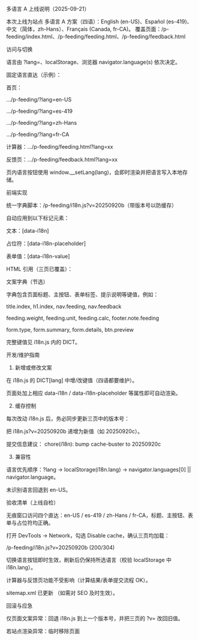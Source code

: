多语言 A 上线说明（2025-09-21）

本次上线为站点 多语言 A 方案（四语）：English (en-US)、Español (es-419)、中文（简体，zh-Hans）、Français (Canada, fr-CA)。
覆盖页面：/p-feeding/index.html、/p-feeding/feeding.html、/p-feeding/feedback.html

访问与切换

语言由 ?lang=、localStorage、浏览器 navigator.language(s) 依次决定。

固定语言直达（示例）：

首页：

.../p-feeding/?lang=en-US

.../p-feeding/?lang=es-419

.../p-feeding/?lang=zh-Hans

.../p-feeding/?lang=fr-CA

计算器：.../p-feeding/feeding.html?lang=xx

反馈页：.../p-feeding/feedback.html?lang=xx

页内语言按钮使用 window.__setLang(lang)，会即时渲染并把语言写入本地存储。

前端实现

统一字典脚本：/p-feeding/i18n.js?v=20250920b（带版本号以防缓存）

自动应用到以下标记元素：

文本：[data-i18n]

占位符：[data-i18n-placeholder]

表单值：[data-i18n-value]

HTML 引用（三页已覆盖）：

<script src="/p-feeding/i18n.js?v=20250920b"></script>

文案字典（节选）

字典包含页面标题、主按钮、表单标签、提示说明等键值，例如：

title.index, h1.index, nav.feeding, nav.feedback

feeding.weight, feeding.unit, feeding.calc, footer.note.feeding

form.type, form.summary, form.details, btn.preview

完整键值见 i18n.js 内的 DICT。

开发/维护指南
1) 新增或修改文案

在 i18n.js 的 DICT[lang] 中增/改键值（四语都要维护）。

页面处加上相应 data-i18n / data-i18n-placeholder 等属性即可自动渲染。

2) 缓存控制

每次改动 i18n.js 后，务必同步更新三页中的版本号：

把 i18n.js?v=20250920b 递增为新值（如 20250920c）。

提交信息建议：
chore(i18n): bump cache-buster to 20250920c

3) 兼容性

语言优先顺序：?lang → localStorage(i18n.lang) → navigator.languages[0] || navigator.language。

未识别语言回退到 en-US。

验收清单（上线自检）

无痕窗口访问四个直达：en-US / es-419 / zh-Hans / fr-CA，标题、主按钮、表单与占位符均正确。

打开 DevTools → Network，勾选 Disable cache，确认三页均加载：

/p-feeding/i18n.js?v=20250920b   (200/304)


切换语言按钮即时生效，刷新后仍保持所选语言（校验 localStorage 中 i18n.lang）。

计算器与反馈页功能不受影响（计算结果/表单提交流程 OK）。

sitemap.xml 已更新 <lastmod>（如需对 SEO 及时生效）。

回滚与应急

仅页面文案异常：回退 i18n.js 到上一个版本号，并把三页的 ?v= 改回旧值。

若站点渲染异常：临时移除页面 <script src="/p-feeding/i18n.js?..."> 引用，恢复英文默认文案。

变更记录

2025-09-21：多语言 A（en-US / es-419 / zh-Hans / fr-CA）正式上线；安全初始化、navigator.languages 兼容、localStorage 键名统一为 i18n.lang；缓存破坏符版本 20250920b；更新 sitemap.xml.

